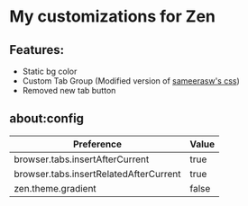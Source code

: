 
# My customizations for Zen

## Features:
- Static bg color
- Custom Tab Group (Modified version of [sameerasw's css](https://github.com/sameerasw/my-internet/discussions/574))
- Removed new tab button

## about:config
| Preference  | Value |
| ------------- | ------------- |
| browser.tabs.insertAfterCurrent  | true  |
| browser.tabs.insertRelatedAfterCurrent  | true |
|zen.theme.gradient  | false |

